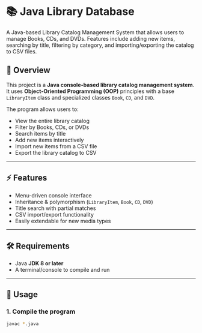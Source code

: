 # 📚 Java Library Database
  A Java-based Library Catalog Management System that allows users to manage Books, CDs, and DVDs. Features include adding new items, searching by title, filtering by category, and importing/exporting the catalog to   CSV files.

## 📌 Overview
This project is a **Java console-based library catalog management system**.  
It uses **Object-Oriented Programming (OOP)** principles with a base `LibraryItem` class and specialized classes `Book`, `CD`, and `DVD`.  

The program allows users to:
- View the entire library catalog
- Filter by Books, CDs, or DVDs
- Search items by title
- Add new items interactively
- Import new items from a CSV file
- Export the library catalog to CSV

---

## ⚡ Features
- Menu-driven console interface  
- Inheritance & polymorphism (`LibraryItem`, `Book`, `CD`, `DVD`)  
- Title search with partial matches  
- CSV import/export functionality  
- Easily extendable for new media types  

---

## 🛠️ Requirements
- Java **JDK 8 or later**  
- A terminal/console to compile and run  

---

## 🚀 Usage

### 1. Compile the program
```bash
javac *.java

